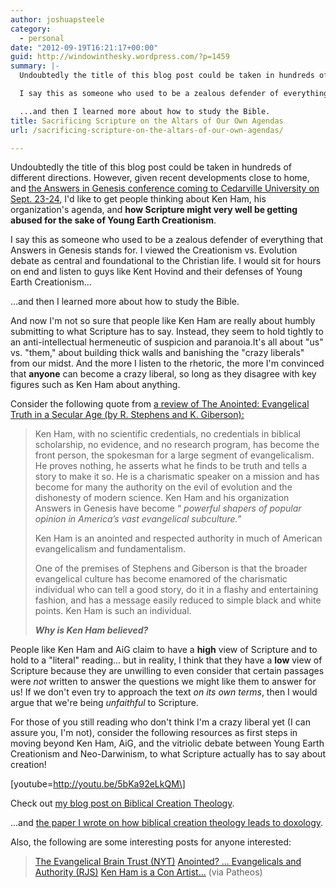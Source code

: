 ```yaml
---
author: joshuapsteele
category:
  - personal
date: "2012-09-19T16:21:17+00:00"
guid: http://windowinthesky.wordpress.com/?p=1459
summary: |-
  Undoubtedly the title of this blog post could be taken in hundreds of different directions. However, given recent developments close to home, and [the Answers in Genesis conference coming to Cedarville University on Sept. 23-24](http://www.cedarville.edu/Offices/Public-Relations/CampusNews/2012/Cedarville-to-Host-Answers-in-Genesis-Conference.aspx), I'd like to get people thinking about Ken Ham, his organization's agenda, and **how Scripture might very well be getting abused for the sake of Young Earth Creationism**.

  I say this as someone who used to be a zealous defender of everything that Answers in Genesis stands for. I viewed the Creationism vs. Evolution debate as central and foundational to the Christian life. I would sit for hours on end and listen to guys like Kent Hovind and their defenses of Young Earth Creationism...

  ...and then I learned more about how to study the Bible.
title: Sacrificing Scripture on the Altars of Our Own Agendas
url: /sacrificing-scripture-on-the-altars-of-our-own-agendas/

---
```

Undoubtedly the title of this blog post could be taken in hundreds of different directions. However, given recent developments close to home, and [the Answers in Genesis conference coming to Cedarville University on Sept. 23-24](http://www.cedarville.edu/Offices/Public-Relations/CampusNews/2012/Cedarville-to-Host-Answers-in-Genesis-Conference.aspx), I'd like to get people thinking about Ken Ham, his organization's agenda, and **how Scripture might very well be getting abused for the sake of Young Earth Creationism**.

I say this as someone who used to be a zealous defender of everything that Answers in Genesis stands for. I viewed the Creationism vs. Evolution debate as central and foundational to the Christian life. I would sit for hours on end and listen to guys like Kent Hovind and their defenses of Young Earth Creationism...

...and then I learned more about how to study the Bible.

And now I'm not so sure that people like Ken Ham are really about humbly submitting to what Scripture has to say. Instead, they seem to hold tightly to an anti-intellectual hermeneutic of suspicion and paranoia.It's all about "us" vs. "them," about building thick walls and banishing the "crazy liberals" from our midst. And the more I listen to the rhetoric, the more I'm convinced that **anyone** can become a crazy liberal, so long as they disagree with key figures such as Ken Ham about anything.

Consider the following quote from [a review of The Anointed: Evangelical Truth in a Secular Age (by R. Stephens and K. Giberson):](http://www.patheos.com/blogs/jesuscreed/2011/11/03/anointed-evangelicals-and-authority-1-rjs/)

> Ken Ham, with no scientific credentials, no credentials in biblical scholarship, no evidence, and no research program, has become the front person, the spokesman for a large segment of evangelicalism. He proves nothing, he asserts what he finds to be truth and tells a story to make it so. He is a charismatic speaker on a mission and has become for many the authority on the evil of evolution and the dishonesty of modern science. Ken Ham and his organization Answers in Genesis have become “ _powerful shapers of popular opinion in America’s vast evangelical subculture._”
>
> Ken Ham is an anointed and respected authority in much of American evangelicalism and fundamentalism.
>
> One of the premises of Stephens and Giberson is that the broader evangelical culture has become enamored of the charismatic individual who can tell a good story, do it in a flashy and entertaining fashion, and has a message easily reduced to simple black and white points. Ken Ham is such an individual.
>
> _**Why is Ken Ham believed?**_

People like Ken Ham and AiG claim to have a **high** view of Scripture and to hold to a "literal" reading... but in reality, I think that they have a **low** view of Scripture because they are unwilling to even consider that certain passages were _not_ written to answer the questions we might like them to answer for us! If we don't even try to approach the text _on its own terms_, then I would argue that we're being _unfaithful_ to Scripture.

For those of you still reading who don't think I'm a crazy liberal yet (I can assure you, I'm not), consider the following resources as first steps in moving beyond Ken Ham, AiG, and the vitriolic debate between Young Earth Creationism and Neo-Darwinism, to what Scripture actually has to say about creation!

\[youtube=http://youtu.be/5bKa92eLkQM\]

Check out [my blog post on Biblical Creation Theology](http://windowinthesky.wordpress.com/2012/09/15/biblical-creation-theology/ "Biblical Creation Theology").

...and [the paper I wrote on how biblical creation theology leads to doxology](http://windowinthesky.wordpress.com/2012/09/17/creation-and-doxology-pt-1/ "Creation and Doxology (pt. 1)").

Also, the following are some interesting posts for anyone interested:

> [The Evangelical Brain Trust (NYT)](http://www.nytimes.com/2012/01/08/books/review/the-anointed-evangelical-truth-in-a-secular-age-by-randall-j-stephens-and-karl-w-giberson-book-review.html?pagewanted=all) [Anointed? ... Evangelicals and Authority (RJS)](http://www.patheos.com/blogs/jesuscreed/2011/11/03/anointed-evangelicals-and-authority-1-rjs/) [Ken Ham is a Con Artist...](http://www.patheos.com/blogs/exploringourmatrix/2012/06/ken-ham-wants-other-christians-to-be-con-artists-like-he-is.html) (via Patheos)
